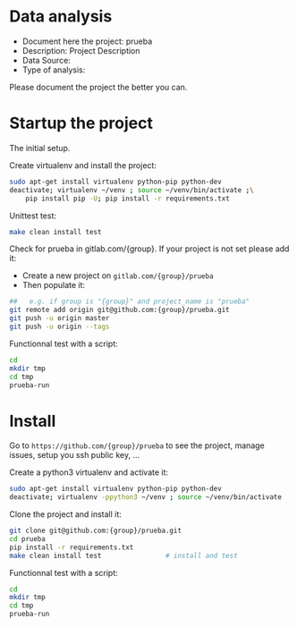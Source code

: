 # Data analysis
- Document here the project: prueba
- Description: Project Description
- Data Source:
- Type of analysis:

Please document the project the better you can.

# Startup the project

The initial setup.

Create virtualenv and install the project:
```bash
sudo apt-get install virtualenv python-pip python-dev
deactivate; virtualenv ~/venv ; source ~/venv/bin/activate ;\
    pip install pip -U; pip install -r requirements.txt
```

Unittest test:
```bash
make clean install test
```

Check for prueba in gitlab.com/{group}.
If your project is not set please add it:

- Create a new project on `gitlab.com/{group}/prueba`
- Then populate it:

```bash
##   e.g. if group is "{group}" and project_name is "prueba"
git remote add origin git@github.com:{group}/prueba.git
git push -u origin master
git push -u origin --tags
```

Functionnal test with a script:

```bash
cd
mkdir tmp
cd tmp
prueba-run
```

# Install

Go to `https://github.com/{group}/prueba` to see the project, manage issues,
setup you ssh public key, ...

Create a python3 virtualenv and activate it:

```bash
sudo apt-get install virtualenv python-pip python-dev
deactivate; virtualenv -ppython3 ~/venv ; source ~/venv/bin/activate
```

Clone the project and install it:

```bash
git clone git@github.com:{group}/prueba.git
cd prueba
pip install -r requirements.txt
make clean install test                # install and test
```
Functionnal test with a script:

```bash
cd
mkdir tmp
cd tmp
prueba-run
```

